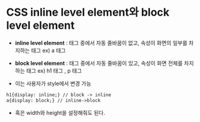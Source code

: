 # CSS inline level element와 block level element

- **inline level element** : 태그 중에서 자동 줄바꿈이 없고, 속성이 화면의 일부를 차지하는 태그 ex) a 태그 
- **block level element** : 태그 중에서 자동 줄바꿈이 있고, 속성이 화면 전체를 차지하는 태그 ex) h1 태그 , p 태그 

- 이는 사용자가 style에서 변경 가능 
```html
h1{display: inline;} // block -> inline
a{display: block;} // inline->block
``` 
- 혹은 width와 height을 설정해줘도 된다.